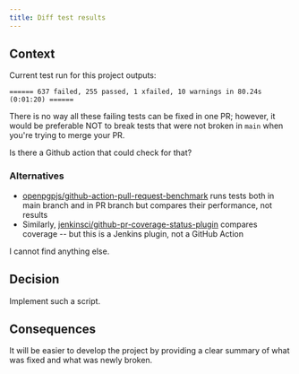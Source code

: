```yaml
---
title: Diff test results
---
```


## Context

Current test run for this project outputs:

```
====== 637 failed, 255 passed, 1 xfailed, 10 warnings in 80.24s (0:01:20) ======
```

There is no way all these failing tests can be fixed in one PR; however, it would be preferable NOT to break tests that were not broken in `main` when you're trying to merge your PR.

Is there a Github action that could check for that?

### Alternatives

* [openpgpjs/github-action-pull-request-benchmark](https://github.com/openpgpjs/github-action-pull-request-benchmark) runs tests both in main branch and in PR branch but compares their performance, not results
* Similarly, [jenkinsci/github-pr-coverage-status-plugin](https://github.com/jenkinsci/github-pr-coverage-status-plugin) compares coverage -- but this is a Jenkins plugin, not a GitHub Action

I cannot find anything else.

## Decision

Implement such a script.

## Consequences

It will be easier to develop the project by providing a clear summary of what was fixed and what was newly broken.
